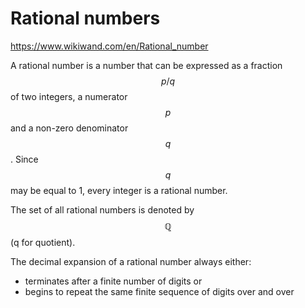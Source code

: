 # Rational numbers

https://www.wikiwand.com/en/Rational_number

A rational number is a number that can be expressed as a fraction $$p/q$$ of two integers, a numerator $$p$$ and a non-zero denominator $$q$$. Since $$q$$ may be equal to 1, every integer is a rational number.

The set of all rational numbers is denoted by $$\mathbb {Q}$$ (q for quotient).

The decimal expansion of a rational number always either:
- terminates after a finite number of digits or 
- begins to repeat the same finite sequence of digits over and over

